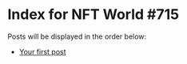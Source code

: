 # Index for NFT World #715
Posts will be displayed in the order below:

- [Your first post](./001-first.md)

